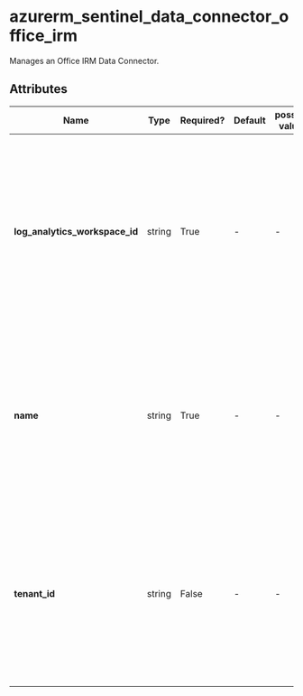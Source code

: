# azurerm_sentinel_data_connector_office_irm

Manages an Office IRM Data Connector.

## Attributes

| Name | Type | Required? | Default  | possible values | Description |
| ---- | ---- | --------- | -------- | ----------- | ----------- |
| **log_analytics_workspace_id** | string | True | -  |  -  | The ID of the Log Analytics Workspace that this Office IRM Data Connector resides in. Changing this forces a new Office IRM Data Connector to be created. | 
| **name** | string | True | -  |  -  | The name which should be used for this Office IRM Data Connector. Changing this forces a new Office IRM Data Connector to be created. | 
| **tenant_id** | string | False | -  |  -  | The ID of the tenant that this Office IRM Data Connector connects to. Changing this forces a new Office IRM Data Connector to be created. | 

